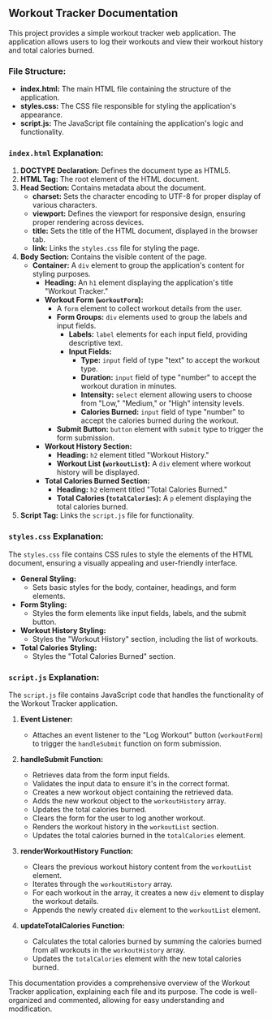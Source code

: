 ## Workout Tracker Documentation

This project provides a simple workout tracker web application. The application allows users to log their workouts and view their workout history and total calories burned. 

### File Structure:

* **index.html:** The main HTML file containing the structure of the application.
* **styles.css:** The CSS file responsible for styling the application's appearance.
* **script.js:** The JavaScript file containing the application's logic and functionality.


### `index.html` Explanation:

1. **DOCTYPE Declaration:** Defines the document type as HTML5.
2. **HTML Tag:** The root element of the HTML document.
3. **Head Section:** Contains metadata about the document.
   - **charset:** Sets the character encoding to UTF-8 for proper display of various characters.
   - **viewport:** Defines the viewport for responsive design, ensuring proper rendering across devices.
   - **title:** Sets the title of the HTML document, displayed in the browser tab.
   - **link:** Links the `styles.css` file for styling the page.
4. **Body Section:** Contains the visible content of the page.
   - **Container:** A `div` element to group the application's content for styling purposes.
     - **Heading:** An `h1` element displaying the application's title "Workout Tracker."
     - **Workout Form (`workoutForm`):** 
        - A `form` element to collect workout details from the user.
        - **Form Groups:**  `div` elements used to group the labels and input fields.
           - **Labels:** `label` elements for each input field, providing descriptive text.
           - **Input Fields:**
             - **Type:** `input` field of type "text" to accept the workout type.
             - **Duration:** `input` field of type "number" to accept the workout duration in minutes.
             - **Intensity:** `select` element allowing users to choose from "Low," "Medium," or "High" intensity levels.
             - **Calories Burned:** `input` field of type "number" to accept the calories burned during the workout.
        - **Submit Button:** `button` element with `submit` type to trigger the form submission.
     - **Workout History Section:**
        - **Heading:** `h2` element titled "Workout History."
        - **Workout List (`workoutList`):**  A `div` element where workout history will be displayed.
     - **Total Calories Burned Section:**
        - **Heading:** `h2` element titled "Total Calories Burned."
        - **Total Calories (`totalCalories`):** A `p` element displaying the total calories burned. 
5. **Script Tag:** Links the `script.js` file for functionality.

### `styles.css` Explanation:

The `styles.css` file contains CSS rules to style the elements of the HTML document, ensuring a visually appealing and user-friendly interface. 

- **General Styling:**
  - Sets basic styles for the body, container, headings, and form elements. 
- **Form Styling:**
  - Styles the form elements like input fields, labels, and the submit button.
- **Workout History Styling:**
  - Styles the "Workout History" section, including the list of workouts.
- **Total Calories Styling:**
  - Styles the "Total Calories Burned" section.

### `script.js` Explanation:

The `script.js` file contains JavaScript code that handles the functionality of the Workout Tracker application. 

1. **Event Listener:**
   - Attaches an event listener to the "Log Workout" button (`workoutForm`) to trigger the `handleSubmit` function on form submission.

2. **handleSubmit Function:**
   - Retrieves data from the form input fields.
   - Validates the input data to ensure it's in the correct format.
   - Creates a new workout object containing the retrieved data.
   - Adds the new workout object to the `workoutHistory` array.
   - Updates the total calories burned.
   - Clears the form for the user to log another workout.
   - Renders the workout history in the `workoutList` section.
   - Updates the total calories burned in the `totalCalories` element.

3. **renderWorkoutHistory Function:**
   - Clears the previous workout history content from the `workoutList` element.
   - Iterates through the `workoutHistory` array.
   - For each workout in the array, it creates a new `div` element to display the workout details.
   - Appends the newly created `div` element to the `workoutList` element.

4. **updateTotalCalories Function:**
   - Calculates the total calories burned by summing the calories burned from all workouts in the `workoutHistory` array.
   - Updates the `totalCalories` element with the new total calories burned.

This documentation provides a comprehensive overview of the Workout Tracker application, explaining each file and its purpose. The code is well-organized and commented, allowing for easy understanding and modification.
